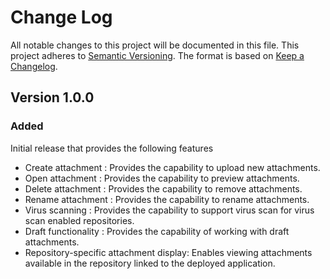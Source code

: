 # Change Log

All notable changes to this project will be documented in this file.
This project adheres to [Semantic Versioning](http://semver.org/).
The format is based on [Keep a Changelog](http://keepachangelog.com/).

## Version 1.0.0

### Added

Initial release that provides the following features 

- Create attachment : Provides the capability to upload new attachments.
- Open attachment : Provides the capability to preview attachments.
- Delete attachment : Provides the capability to remove attachments.
- Rename attachment : Provides the capability to rename attachments.
- Virus scanning : Provides the capability to support virus scan for virus scan enabled repositories.
- Draft functionality : Provides the capability of working with draft attachments.
- Repository-specific attachment display: Enables viewing attachments available in the repository linked to the deployed application.